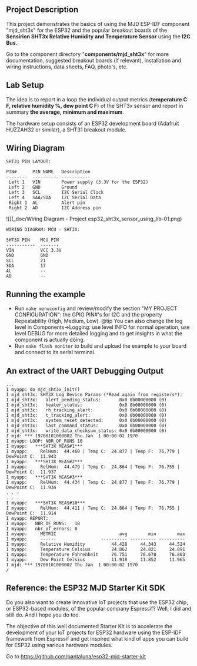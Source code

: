 ## Project Description
This project demonstrates the basics of using the MJD ESP-IDF component "mjd_sht3x" for the ESP32 and the popular breakout boards of the **Sensirion SHT3x Relative Humidity and Temperature Sensor** using the **I2C Bus**.

Go to the component directory "**components/mjd_sht3x**" for more documentation, suggested breakout boards (if relevant), installation and wiring instructions, data sheets, FAQ, photo's, etc.



## Lab Setup

The idea is to report in a loop the individual output metrics (**temperature C F, relative humidity %, dew point C F**) of the SHT3x sensor and report in summary **the average, minimum and maximum**.

The hardware setup consists of an ESP32 development board (Adafruit HUZZAH32 or similar), a SHT31 breakout module.



## Wiring Diagram
```
SHT31 PIN LAYOUT:

PIN#      PIN NAME	 Description
--------  ---------- -----------
 Left 1   VIN        Power supply (3.3V for the ESP32)
 Left 2   GND        Ground
 Left 3   SCL        I2C Serial Clock
 Left 4   SAA/SDA    I2C Serial Data
 Right 1  AL         Alert pin
 Right 2  AD         I2C Address pin
```

![](_doc/Wiring Diagram - Project esp32_sht3x_sensor_using_lib-01.png)

```
WIRING DIAGRAM: MCU - SHT3X:

SHT3X PIN    MCU PIN
-----------  -------
VIN          VCC 3.3V
GND          GND
SCL          21
SDA          17
AL           --
AD           --
```



## Running the example

- Run `make menuconfig` and review/modify the section "MY PROJECT CONFIGURATION": the GPIO PIN#'s for I2C and the property Repeatability (High, Medium, Low).
  @tip You can also change the log level in Components->Logging: use level INFO for normal operation, use level DEBUG for more detailed logging and to get insights in what the component is actually doing.
- Run `make flash monitor` to build and upload the example to your board and connect to its serial terminal.



## An extract of the UART Debugging Output

```
...
I myapp: do mjd_sht3x_init()
I mjd_sht3x: SHT3X Log Device Params (*Read again from registers*):
I mjd_sht3x:   alert_pending_status:       0x0 0b00000000 (0)
I mjd_sht3x:   heater_status:              0x0 0b00000000 (0)
I mjd_sht3x:   rh_tracking_alert:          0x0 0b00000000 (0)
I mjd_sht3x:   t_tracking_alert:           0x0 0b00000000 (0)
I mjd_sht3x:   system_reset_detected:      0x0 0b00000000 (0)
I mjd_sht3x:   last_command_status:        0x0 0b00000000 (0)
I mjd_sht3x:   write_data_checksum_status: 0x0 0b00000000 (0)
I mjd: *** 19700101000002 Thu Jan  1 00:00:02 1970
I myapp: LOOP: NBR_OF_RUNS 10
I myapp:   ***SHT3X MEAS#1***
I myapp:     RelHum:  44.460 | Temp C:  24.877 | Temp F:  76.779 | DewPoint C:  11.943
I myapp:   ***SHT3X MEAS#2***
I myapp:     RelHum:  44.479 | Temp C:  24.864 | Temp F:  76.755 | DewPoint C:  11.937
I myapp:   ***SHT3X MEAS#3***
I myapp:     RelHum:  44.434 | Temp C:  24.877 | Temp F:  76.779 | DewPoint C:  11.934
. . .
. . .
I myapp:   ***SHT3X MEAS#10***
I myapp:     RelHum:  44.411 | Temp C:  24.864 | Temp F:  76.755 | DewPoint C:  11.914
I myapp: REPORT:
I myapp:   NBR_OF_RUNS:   10
I myapp:   nbr_of_errors: 0
I myapp:     METRIC                        avg        min        max
I myapp:     ------                 ---------- ---------- ----------
I myapp:     Relative Humidity          44.428     44.343     44.524
I myapp:     Temperature Celsius        24.862     24.821     24.891
I myapp:     Temperature Fahrenheit     76.751     76.678     76.803
I myapp:     Dew Point Celsius          11.918     11.852     11.965
I mjd: *** 19700101000002 Thu Jan  1 00:00:02 1970
/
```



## Reference: the ESP32 MJD Starter Kit SDK

Do you also want to create innovative IoT projects that use the ESP32 chip, or ESP32-based modules, of the popular company Espressif? Well, I did and still do. And I hope you do too.

The objective of this well documented Starter Kit is to accelerate the development of your IoT projects for ESP32 hardware using the ESP-IDF framework from Espressif and get inspired what kind of apps you can build for ESP32 using various hardware modules.

Go to https://github.com/pantaluna/esp32-mjd-starter-kit



